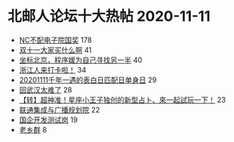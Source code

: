 # 北邮人论坛十大热帖 2020-11-11

- [NC不配电子院国奖](https://bbs.byr.cn/article/Picture/3269076) 178
- [双十一大家买什么啊](https://bbs.byr.cn/article/Talking/6240350) 41
- [坐标北京，程序媛为自己寻找另一半](https://bbs.byr.cn/article/Friends/1976980) 40
- [浙江人来打卡啦！](https://bbs.byr.cn/article/Zhejiang/157296) 34
- [20201111千年一遇的表白日匹配日单身日](https://bbs.byr.cn/article/Feeling/3159278) 29
- [回武汉太难了](https://bbs.byr.cn/article/Hubei/397677) 28
- [【转】超神准！星座小王子独创的新型占卜、來一起試玩一下！](https://bbs.byr.cn/article/Constellations/326533) 23
- [联通集成与广播规划院](https://bbs.byr.cn/article/Job/2111912) 22
- [国企开发测试岗](https://bbs.byr.cn/article/WorkLife/1155749) 19
- [老乡群](https://bbs.byr.cn/article/Sichuan/237809) 8


